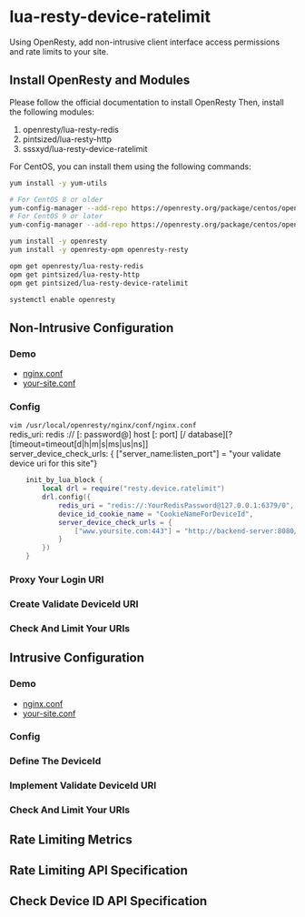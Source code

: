 # lua-resty-device-ratelimit
Using OpenResty, add non-intrusive client interface access permissions and rate limits to your site.

## Install OpenResty and Modules
Please follow the official documentation to install OpenResty
Then, install the following modules:

1. openresty/lua-resty-redis
2. pintsized/lua-resty-http
3. sssxyd/lua-resty-device-ratelimit

For CentOS, you can install them using the following commands:

```bash
yum install -y yum-utils

# For CentOS 8 or older
yum-config-manager --add-repo https://openresty.org/package/centos/openresty.repo
# For CentOS 9 or later
yum-config-manager --add-repo https://openresty.org/package/centos/openresty2.repo

yum install -y openresty
yum install -y openresty-opm openresty-resty

opm get openresty/lua-resty-redis
opm get pintsized/lua-resty-http
opm get pintsized/lua-resty-device-ratelimit

systemctl enable openresty

```

## Non-Intrusive Configuration
### Demo
- [nginx.conf](./t/zero-intrusion-demo/usr/local/openresty/nginx/conf/nginx.conf)
- [your-site.conf](./t/zero-intrusion-demo/etc/nginx/conf.d/zero-intrusion-ratelimit.conf)

### Config
`vim /usr/local/openresty/nginx/conf/nginx.conf`  
redis_uri: redis :// [: password@] host [: port] [/ database][? [timeout=timeout[d|h|m|s|ms|us|ns]]  
server_device_check_urls: { ["server_name:listen_port"] = "your validate device uri for this site"}  

```lua
    init_by_lua_block {
        local drl = require("resty.device.ratelimit")
        drl.config({
            redis_uri = "redis://:YourRedisPassword@127.0.0.1:6379/0",
            device_id_cookie_name = "CookieNameForDeviceId",
            server_device_check_urls = {
                ["www.yoursite.com:443"] = "http://backend-server:8080/check-device-id"
            }
        })
    }
```

### Proxy Your Login URI

### Create Validate DeviceId URI

### Check And Limit Your URIs

## Intrusive Configuration
### Demo
- [nginx.conf](./t/demo-server/usr/local/openresty/nginx/conf/nginx.conf)
- [your-site.conf](./t/demo-server/etc/nginx/conf.d/device-ratelimit.conf)

### Config


### Define The DeviceId

### Implement Validate DeviceId URI

### Check And Limit Your URIs

## Rate Limiting Metrics

## Rate Limiting API Specification

## Check Device ID API Specification

